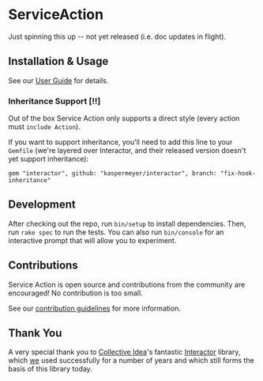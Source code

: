 # ServiceAction

Just spinning this up -- not yet released (i.e. doc updates in flight).

## Installation & Usage

See our [User Guide](https://teamshares.github.io/service_action/guide/) for details.

### Inheritance Support [!!]

Out of the box Service Action only supports a direct style (every action must `include Action`).

If you want to support inheritance, you'll need to add this line to your `Gemfile` (we're layered over Interactor, and their released version doesn't yet support inheritance):

    gem "interactor", github: "kaspermeyer/interactor", branch: "fix-hook-inheritance"


## Development

After checking out the repo, run `bin/setup` to install dependencies. Then, run `rake spec` to run the tests. You can also run `bin/console` for an interactive prompt that will allow you to experiment.

## Contributions

Service Action is open source and contributions from the community are encouraged! No contribution is too small.

See our [contribution guidelines](CONTRIBUTING.md) for more information.

## Thank You

A very special thank you to [Collective Idea](https://collectiveidea.com/)'s fantastic [Interactor](https://github.com/collectiveidea/interactor?tab=readme-ov-file#interactor) library, which [we](https://www.teamshares.com/) used successfully for a number of years and which still forms the basis of this library today.

